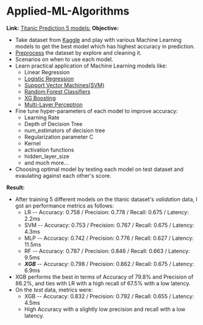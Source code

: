 # Applied-ML-Algorithms
**Link:** [Titanic Prediction 5 models:](https://github.com/ninawekunal/Applied-ML-Algorithms/blob/main/Final/Titanic_Predictions_5_models.ipynb)
**Objective:** 
 - Take dataset from [Kaggle](https://www.kaggle.com/c/titanic/data) and play with various Machine Learning models to get the best model which has highest accuracy in prediction.
 - [Preprocess](https://github.com/ninawekunal/Applied-ML-Algorithms/blob/main/Data%20preprocessing/Titanic_data_preprocessing.ipynb) the dataset by explore and cleaning it.
 - Scenarios on when to use each model.
 - Learn practical application of Machine Learning models like:
    - Linear Regression
    - [Logistic Regression](https://github.com/ninawekunal/Applied-ML-Algorithms/blob/main/Logistic%20Regression/Logistic_Regression_Tutorial.ipynb)
    - [Support Vector Machines(SVM)](https://github.com/ninawekunal/Applied-ML-Algorithms/blob/main/SVM/SVM_Tutorial.ipynb)
    - [Random Forest Classifiers](https://github.com/ninawekunal/Applied-ML-Algorithms/blob/main/Random%20Forest%20Classifier/Random_Forest_Tutorial.ipynb)
    - [XG Boosting](https://github.com/ninawekunal/Applied-ML-Algorithms/blob/main/XGBoosting/GradientBoosting.ipynb)
    - [Multi-Layer Perceptron](https://github.com/ninawekunal/Applied-ML-Algorithms/blob/main/Multi%20Layer%20Perceptron/multi_layer_perceptron.ipynb)
 - Fine tune hyper-parameters of each model to improve accuracy:
    - Learning Rate
    - Depth of Decision Tree
    - num_estimators of decision tree
    - Regularization parameter C
    - Kernel
    - activation functions
    - hidden_layer_size
    - and much more...
 -  Choosing optimal model by testing each model on test dataset and evaulating against each other's score.

**Result:**
 - After training 5 different models on the titanic dataset's *validation* data, I got an performance metrics as follows:
    - LR -- Accuracy: 0.758 / Precision: 0.778 / Recall: 0.675 / Latency: 2.2ms
    - SVM -- Accuracy: 0.753 / Precision: 0.767 / Recall: 0.675 / Latency: 4.3ms
    - MLP -- Accuracy: 0.742 / Precision: 0.776 / Recall: 0.627 / Latency: 11.5ms
    - RF -- Accuracy: 0.787 / Precision: 0.846 / Recall: 0.663 / Latency: 9.5ms
    - ***XGB*** -- Accuracy: 0.798 / Precision: 0.862 / Recall: 0.675 / Latency: 6.9ms
 - XGB performs the best in terms of Accuracy of 79.8% and Precision of 86.2%, and ties with LR with a high recall of 67.5% with a low latency.
 - On the *test* data, metrics were:
    - XGB -- Accuracy: 0.832 / Precision: 0.792 / Recall: 0.655 / Latency: 4.5ms
    - High Accuracy with a slightly low precision and recall with a low latency.
